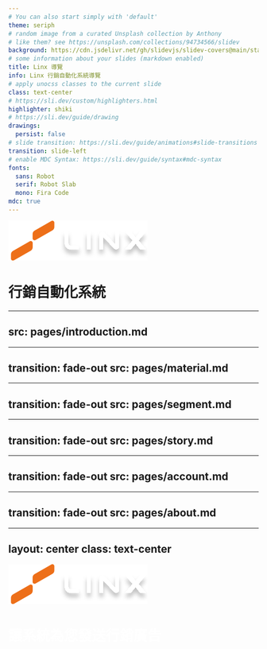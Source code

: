 ```yaml
---
# You can also start simply with 'default'
theme: seriph
# random image from a curated Unsplash collection by Anthony
# like them? see https://unsplash.com/collections/94734566/slidev
background: https://cdn.jsdelivr.net/gh/slidevjs/slidev-covers@main/static/6terqWC_KCk.webp
# some information about your slides (markdown enabled)
title: Linx 導覽
info: Linx 行銷自動化系統導覽
# apply unocss classes to the current slide
class: text-center
# https://sli.dev/custom/highlighters.html
highlighter: shiki
# https://sli.dev/guide/drawing
drawings:
  persist: false
# slide transition: https://sli.dev/guide/animations#slide-transitions
transition: slide-left
# enable MDC Syntax: https://sli.dev/guide/syntax#mdc-syntax
fonts:
  sans: Robot
  serif: Robot Slab
  mono: Fira Code
mdc: true
---
```


<div class="flex flex-col justify-center items-center w-full relative">
  <img class="w-[180px] mb-4" src="/images/logo.svg"/>
  <h1>行銷自動化系統</h1>
</div>

---
src: pages/introduction.md
---

---
transition: fade-out
src: pages/material.md
---

---
transition: fade-out
src: pages/segment.md
---

---
transition: fade-out
src: pages/story.md
---

---
transition: fade-out
src: pages/account.md
---

---
transition: fade-out
src: pages/about.md
---

---
layout: center
class: text-center
---

<div>
  <div class="w-full h-full absolute bg-[#000000e8] top-0 left-0">
    <div class="flex flex-col items-center justify-center h-full text-center">
      <img class="w-[180px] mb-4" src="/images/logo.svg"/>
      <h1 style="color: white">讓系統為您發送行銷廣告</h1>
    </div>  
  </div>
</div>

<style>
@import "./styles.css";
</style>